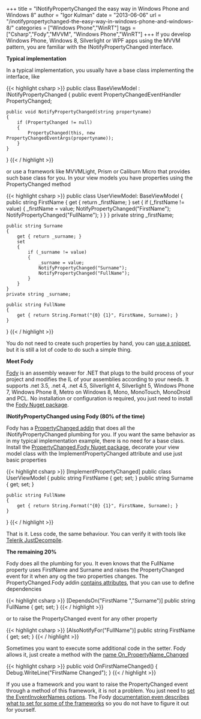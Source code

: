 +++
title = "INotifyPropertyChanged the easy way in Windows Phone and Windows 8"
author = "Igor Kulman"
date = "2013-06-06"
url = "/inotifypropertychanged-the-easy-way-in-windows-phone-and-windows-8/"
categories = ["Windows Phone","WinRT"]
tags = ["Csharp","Fody","MVVM", "Windows Phone","WinRT"]
+++
If you develop Windows Phone, Windows 8, Silverlight or WPF apps using the MVVM pattern, you are familiar with the INotifyPropertyChanged interface.

**Typical implementation**

In a typical implementation, you usually have a base class implementing the interface, like

{{< highlight csharp >}}
public class BaseViewModel : INotifyPropertyChanged
{
    public event PropertyChangedEventHandler PropertyChanged;

    public void NotifyPropertyChanged(string propertyname)
    {
        if (PropertyChanged != null)
        {
            PropertyChanged(this, new PropertyChangedEventArgs(propertyname));
        }
    }     
}
{{< / highlight >}}

or use a framework like MVVMLight, Prism or Caliburn Micro that provides such base class for you. In your view models you have properties using the PropertyChanged method

<!--more-->

{{< highlight csharp >}}
public class UserViewModel: BaseViewModel
{
    public string FirstName
    {
        get { return _firstName; }
        set
        {
            if (_firstName != value)
            {
                _firstName = value;
                NotifyPropertyChanged("FirstName");
                NotifyPropertyChanged("FullName");
            }
        }
    }
    private string _firstName;

    public string Surname
    {
        get { return _surname; }
        set
        {
            if (_surname != value)
            {
                _surname = value;
                NotifyPropertyChanged("Surname");
                NotifyPropertyChanged("FullName");
            }
        }
    }
    private string _surname;

    public string FullName
    {
        get { return String.Format("{0} {1}", FirstName, Surname); }
    }
}
{{< / highlight >}}

You do not need to create such properties by hand, you can [use a snippet][1], but it is still a lot of code to do such a simple thing.

**Meet Fody**

[Fody][2] is an assembly weaver for .NET that plugs to the build process of your project and modifies the IL of your assemblies according to your needs. It supports .net 3.5, .net 4, .net 4.5, Silverlight 4, Silverlight 5, Windows Phone 7, Windows Phone 8, Metro on Windows 8, Mono, MonoTouch, MonoDroid and PCL. No installation or configuration is required, you just need to install the [Fody Nuget package][3].

**INotifyPropertyChanged using Fody (80% of the time)**

Fody has a [PropertyChanged addin][4] that does all the INotifyPropertyChanged plumbing for you. If you want the same behavior as in my typical implementation example, there is no need for a base class. Install the [PropertyChanged.Fody Nuget package][4], decorate your view model class with the ImplementPropertyChanged attribute and use just basic properties

{{< highlight csharp >}}
[ImplementPropertyChanged]
public class UserViewModel
{
    public string FirstName { get; set; }
    public string Surname { get; set; }

    public string FullName
    {
        get { return String.Format("{0} {1}", FirstName, Surname); }
    }                
}
{{< / highlight >}}

That is it. Less code, the same behaviour. You can verify it with tools like [Telerik JustDecompile][5].

**The remaining 20%**

Fody does all the plumbing for you. It even knows that the FullName property uses FirstName and Surname and raises the PropertyChanged event for it when any og the two properties changes. The PropertyChanged.Fody addin [contains attributes][6], that you can use to define dependencies 

{{< highlight csharp >}}
[DependsOn("FirstName ","Surname")]
public string FullName { get; set; }
{{< / highlight >}}

or to raise the PropertyChanged event for any other property

{{< highlight csharp >}}
[AlsoNotifyFor("FullName")]
public string FirstName { get; set; }
{{< / highlight >}}

Sometimes you want to execute some additional code in the setter. Fody allows it, just create a method with the [name On\_PropertyName\_Changed][7]

{{< highlight csharp >}}
public void OnFirstNameChanged()
{
    Debug.WriteLine("FirstName Changed");
}
{{< / highlight >}}

If you use a framework and you want to raise the PropertyChanged event through a method of this framework, it is not a problem. You just need to [set the EventInvokerNames options][8]. The Fody [documentation even describes what to set for some of the frameworks][9] so you do not have to figure it out for yourself.

 [1]: http://www.kulman.sk/data/down/propn.snippet
 [2]: https://github.com/Fody/Fody
 [3]: http://nuget.org/packages/Fody/
 [4]: https://github.com/Fody/PropertyChanged
 [5]: http://www.telerik.com/justdecompile.aspx
 [6]: https://github.com/Fody/PropertyChanged/wiki/Attributes
 [7]: https://github.com/Fody/PropertyChanged/wiki/On_PropertyName_Changed
 [8]: https://github.com/Fody/PropertyChanged/wiki/Options
 [9]: https://github.com/Fody/PropertyChanged/wiki/SupportedToolkits
